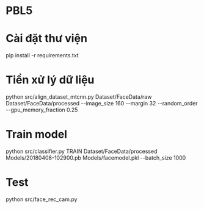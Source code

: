 # PBL5

# Cài đặt thư viện
pip install -r requirements.txt

# Tiền xử lý dữ liệu
python src/align_dataset_mtcnn.py  Dataset/FaceData/raw Dataset/FaceData/processed --image_size 160 --margin 32  --random_order --gpu_memory_fraction 0.25

# Train model
python src/classifier.py TRAIN Dataset/FaceData/processed Models/20180408-102900.pb Models/facemodel.pkl --batch_size 1000

# Test
python src/face_rec_cam.py 
